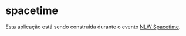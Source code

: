 # spacetime

Esta aplicação está sendo construída durante o evento <a href="https://www.rocketseat.com.br/nlw">NLW Spacetime</a>.